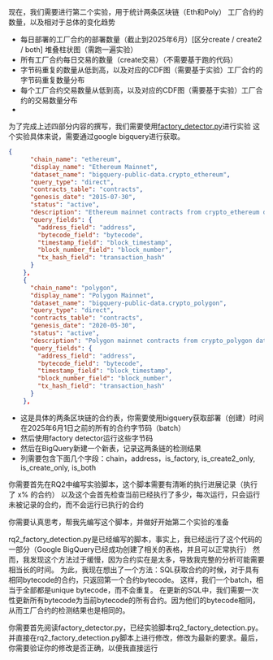 现在，我们需要进行第二个实验，用于统计两条区块链（Eth和Poly）
工厂合约的数量，以及相对于总体的变化趋势

- 每日部署的工厂合约的部署数量（截止到2025年6月）[区分create / create2 / both] 堆叠柱状图（需跑一遍实验）
- 所有工厂合约每日交易的数量（create交易）（不需要基于跑的代码）
- 字节码重复的数量从低到高，以及对应的CDF图（需要基于实验）工厂合约的字节码重复数量分布
- 每个工厂合约交易数量从低到高，以及对应的CDF图（需要基于实验）工厂合约的交易数量分布
- 


为了完成上述四部分内容的撰写，我们需要使用[factory_detector.py](../../factory_detector.py)进行实验
这个实验具体来说，需要通过google bigquery进行获取。
```json
{
      "chain_name": "ethereum",
      "display_name": "Ethereum Mainnet", 
      "dataset_name": "bigquery-public-data.crypto_ethereum",
      "query_type": "direct",
      "contracts_table": "contracts",
      "genesis_date": "2015-07-30",
      "status": "active",
      "description": "Ethereum mainnet contracts from crypto_ethereum dataset",
      "query_fields": {
        "address_field": "address",
        "bytecode_field": "bytecode", 
        "timestamp_field": "block_timestamp",
        "block_number_field": "block_number",
        "tx_hash_field": "transaction_hash"
      }
    },
    {
      "chain_name": "polygon",
      "display_name": "Polygon Mainnet",
      "dataset_name": "bigquery-public-data.crypto_polygon", 
      "query_type": "direct",
      "contracts_table": "contracts",
      "genesis_date": "2020-05-30",
      "status": "active", 
      "description": "Polygon mainnet contracts from crypto_polygon dataset",
      "query_fields": {
        "address_field": "address",
        "bytecode_field": "bytecode",
        "timestamp_field": "block_timestamp",
        "block_number_field": "block_number",
        "tx_hash_field": "transaction_hash"
      }
    },
```
- 这是具体的两条区块链的合约表，你需要使用bigquery获取部署（创建）时间在2025年6月1日之前的所有的合约字节码（batch）
- 然后使用factory detector运行这些字节码
- 然后在BigQuery新建一个新表，记录这两条链的检测结果
- 列需要包含下面几个字段：chain，address，is_factory, is_create2_only, is_create_only, is_both


你需要首先在RQ2中编写实验脚本，这个脚本需要有清晰的执行进展记录（执行了 x% 的合约）
以及这个会首先检查当前已经执行了多少，每次运行，只会运行未被记录的合约，而不会运行已执行的合约

你需要认真思考，帮我先编写这个脚本，并做好开始第二个实验的准备



rq2_factory_detection.py是已经编写的脚本，事实上，我已经运行了这个代码的一部分（Google BigQuery已经成功创建了相关的表格，并且可以正常执行）
然而，我发现这个方法过于缓慢，因为合约实在是太多，导致我完整的分析可能需要相当长的时间。
为此，我现在想出了一个方法：SQL获取合约的时候，对于具有相同bytecode的合约，只返回第一个合约bytecode。
这样，我们一个batch，相当于全部都是unique bytecode，而不会重复。
在更新的SQL中，我们需要一次性更新所有bytecode为当前bytecode的所有合约。因为他们的bytecode相同，从而工厂合约的检测结果也是相同的。

你需要首先阅读factory_detector.py，已经实验脚本rq2_factory_detection.py。
并直接在rq2_factory_detection.py脚本上进行修改，修改为最新的要求。最后，你需要验证你的修改是否正确，以便我直接运行

